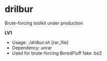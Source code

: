 # drilbur
Brute-forcing toolkit under production

**LV1**
* Usage: *./drilbur.sh* [rar_file]
* Dependency: unrar
* Used for brute-forcing BoredFluff fake .bz2
